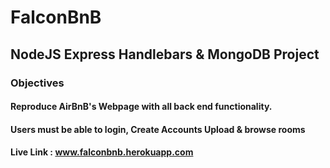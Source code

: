 # FalconBnB

## NodeJS Express Handlebars & MongoDB Project

### Objectives
#### Reproduce AirBnB's Webpage with all back end functionality.
#### Users must be able to login, Create Accounts Upload & browse rooms

#### Live Link : www.falconbnb.herokuapp.com
